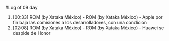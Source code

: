 #Log of 09 day

1. [00:33] ROM (by Xataka México) - ROM (by Xataka México) - Apple por fin baja las comisiones a los desarrolladores, con una condición
1. [02:08] ROM (by Xataka México) - ROM (by Xataka México) - Huawei se despide de Honor
